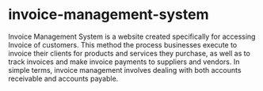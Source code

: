 # invoice-management-system
Invoice Management System is a website created specifically for accessing Invoice of customers. This method the process businesses execute to invoice their clients for products and services they purchase, as well as to track invoices and make invoice payments to suppliers and vendors. In simple terms, invoice management involves dealing with both accounts receivable and accounts payable.
